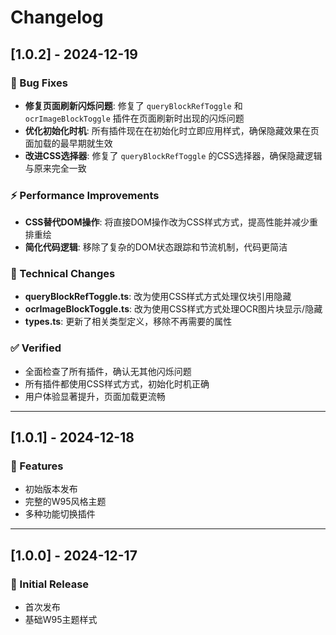 # Changelog

## [1.0.2] - 2024-12-19

### 🐛 Bug Fixes
- **修复页面刷新闪烁问题**: 修复了 `queryBlockRefToggle` 和 `ocrImageBlockToggle` 插件在页面刷新时出现的闪烁问题
- **优化初始化时机**: 所有插件现在在初始化时立即应用样式，确保隐藏效果在页面加载的最早期就生效
- **改进CSS选择器**: 修复了 `queryBlockRefToggle` 的CSS选择器，确保隐藏逻辑与原来完全一致

### ⚡ Performance Improvements
- **CSS替代DOM操作**: 将直接DOM操作改为CSS样式方式，提高性能并减少重排重绘
- **简化代码逻辑**: 移除了复杂的DOM状态跟踪和节流机制，代码更简洁

### 🔧 Technical Changes
- **queryBlockRefToggle.ts**: 改为使用CSS样式方式处理仅块引用隐藏
- **ocrImageBlockToggle.ts**: 改为使用CSS样式方式处理OCR图片块显示/隐藏
- **types.ts**: 更新了相关类型定义，移除不再需要的属性

### ✅ Verified
- 全面检查了所有插件，确认无其他闪烁问题
- 所有插件都使用CSS样式方式，初始化时机正确
- 用户体验显著提升，页面加载更流畅

---

## [1.0.1] - 2024-12-18

### 🎨 Features
- 初始版本发布
- 完整的W95风格主题
- 多种功能切换插件

---

## [1.0.0] - 2024-12-17

### 🎉 Initial Release
- 首次发布
- 基础W95主题样式
